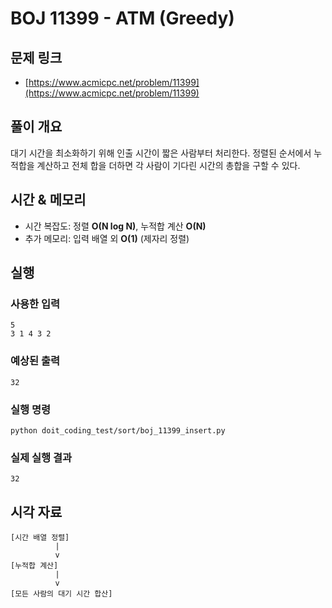 # BOJ 11399 - ATM (Greedy)

## 문제 링크
- [https://www.acmicpc.net/problem/11399](https://www.acmicpc.net/problem/11399)

## 풀이 개요
대기 시간을 최소화하기 위해 인출 시간이 짧은 사람부터 처리한다. 정렬된 순서에서 누적합을 계산하고 전체 합을 더하면 각 사람이 기다린 시간의 총합을 구할 수 있다.

## 시간 & 메모리
- 시간 복잡도: 정렬 **O(N log N)**, 누적합 계산 **O(N)**
- 추가 메모리: 입력 배열 외 **O(1)** (제자리 정렬)

## 실행
### 사용한 입력
```
5
3 1 4 3 2
```

### 예상된 출력
```
32
```

### 실행 명령
```
python doit_coding_test/sort/boj_11399_insert.py
```

### 실제 실행 결과
```
32
```

## 시각 자료
```text
[시간 배열 정렬]
          |
          v
[누적합 계산]
          |
          v
[모든 사람의 대기 시간 합산]
```

